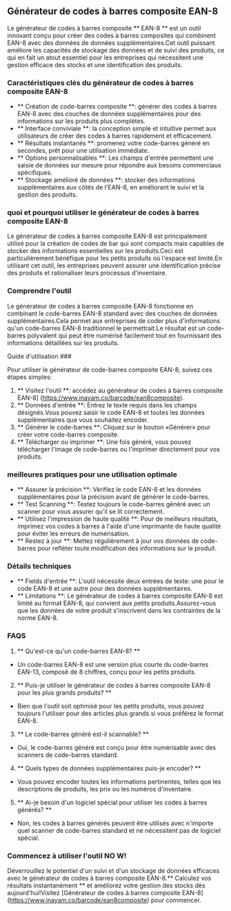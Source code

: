 ## Générateur de codes à barres composite EAN-8

Le générateur de codes à barres composite ** EAN-8 ** est un outil innovant conçu pour créer des codes à barres composites qui combinent EAN-8 avec des données de données supplémentaires.Cet outil puissant améliore les capacités de stockage des données et de suivi des produits, ce qui en fait un atout essentiel pour les entreprises qui nécessitent une gestion efficace des stocks et une identification des produits.

### Caractéristiques clés du générateur de codes à barres composite EAN-8

- ** Création de code-barres composite **: générer des codes à barres EAN-8 avec des couches de données supplémentaires pour des informations sur les produits plus complètes.
- ** Interface conviviale **: la conception simple et intuitive permet aux utilisateurs de créer des codes à barres rapidement et efficacement.
- ** Résultats instantanés **: promenez votre code-barres généré en secondes, prêt pour une utilisation immédiate.
- ** Options personnalisables **: Les champs d'entrée permettent une saisie de données sur mesure pour répondre aux besoins commerciaux spécifiques.
- ** Stockage amélioré de données **: stocker des informations supplémentaires aux côtés de l'EAN-8, en améliorant le suivi et la gestion des produits.

### quoi et pourquoi utiliser le générateur de codes à barres composite EAN-8

Le générateur de codes à barres composite EAN-8 est principalement utilisé pour la création de codes de bar qui sont compacts mais capables de stocker des informations essentielles sur les produits.Ceci est particulièrement bénéfique pour les petits produits où l'espace est limité.En utilisant cet outil, les entreprises peuvent assurer une identification précise des produits et rationaliser leurs processus d'inventaire.

### Comprendre l'outil

Le générateur de codes à barres composite EAN-8 fonctionne en combinant le code-barres EAN-8 standard avec des couches de données supplémentaires.Cela permet aux entreprises de coder plus d'informations qu'un code-barres EAN-8 traditionnel le permettrait.Le résultat est un code-barres polyvalent qui peut être numérisé facilement tout en fournissant des informations détaillées sur les produits.

Guide d'utilisation ###

Pour utiliser le générateur de code-barres composite EAN-8, suivez ces étapes simples:

1. ** Visitez l'outil **: accédez au générateur de codes à barres composite EAN-8] (https://www.inayam.co/barcode/ean8composite).
2. ** Données d'entrée **: Entrez le texte requis dans les champs désignés.Vous pouvez saisir le code EAN-8 et toutes les données supplémentaires que vous souhaitez encoder.
3. ** Générer le code-barres **: Cliquez sur le bouton «Générer» pour créer votre code-barres composite.
4. ** Télécharger ou imprimer **: Une fois généré, vous pouvez télécharger l'image de code-barres ou l'imprimer directement pour vos produits.

### meilleures pratiques pour une utilisation optimale

- ** Assurer la précision **: Vérifiez le code EAN-8 et les données supplémentaires pour la précision avant de générer le code-barres.
- ** Test Scanning **: Testez toujours le code-barres généré avec un scanner pour vous assurer qu'il se lit correctement.
- ** Utilisez l'impression de haute qualité **: Pour de meilleurs résultats, imprimez vos codes à barres à l'aide d'une imprimante de haute qualité pour éviter les erreurs de numérisation.
- ** Restez à jour **: Mettez régulièrement à jour vos données de code-barres pour refléter toute modification des informations sur le produit.

### Détails techniques

- ** Fields d'entrée **: L'outil nécessite deux entrées de texte: une pour le code EAN-8 et une autre pour des données supplémentaires.
- ** Limitations **: Le générateur de codes à barres composite EAN-8 est limité au format EAN-8, qui convient aux petits produits.Assurez-vous que les données de votre produit s'inscrivent dans les contraintes de la norme EAN-8.

### FAQS

1. ** Qu'est-ce qu'un code-barres EAN-8? **
- Un code-barres EAN-8 est une version plus courte du code-barres EAN-13, composé de 8 chiffres, conçu pour les petits produits.

2. ** Puis-je utiliser le générateur de codes à barres composite EAN-8 pour les plus grands produits? **
- Bien que l'outil soit optimisé pour les petits produits, vous pouvez toujours l'utiliser pour des articles plus grands si vous préférez le format EAN-8.

3. ** Le code-barres généré est-il scannable? **
- Oui, le code-barres généré est conçu pour être numérisable avec des scanners de code-barres standard.

4. ** Quels types de données supplémentaires puis-je encoder? **
- Vous pouvez encoder toutes les informations pertinentes, telles que les descriptions de produits, les prix ou les numéros d'inventaire.

5. ** Ai-je besoin d'un logiciel spécial pour utiliser les codes à barres générés? **
- Non, les codes à barres générés peuvent être utilisés avec n'importe quel scanner de code-barres standard et ne nécessitent pas de logiciel spécial.

### Commencez à utiliser l'outil NO W!

Déverrouillez le potentiel d'un suivi et d'un stockage de données efficaces avec le générateur de codes à barres composite EAN-8.** Calculez vos résultats instantanément ** et améliorez votre gestion des stocks dès aujourd'hui!Visitez [Générateur de codes à barres composite EAN-8] (https://www.inayam.co/barcode/ean8composite) pour commencer.